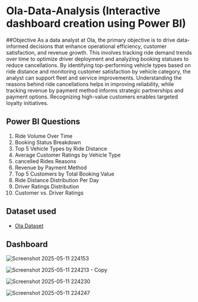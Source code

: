 # Ola-Data-Analysis (Interactive dashboard creation using Power BI)

##Objective
As a data analyst at Ola, the primary objective is to drive data-informed decisions that enhance operational efficiency, customer satisfaction, and revenue growth. This involves tracking ride demand trends over time to optimize driver deployment and analyzing booking statuses to reduce cancellations. By identifying top-performing vehicle types based on ride distance and monitoring customer satisfaction by vehicle category, the analyst can support fleet and service improvements. Understanding the reasons behind ride cancellations helps in improving reliability, while tracking revenue by payment method informs strategic partnerships and payment options. Recognizing high-value customers enables targeted loyalty initiatives.

## Power BI Questions
 1. Ride Volume Over Time
 2. Booking Status Breakdown
 3. Top 5 Vehicle Types by Ride Distance
 4. Average Customer Ratings by Vehicle Type
 5. cancelled Rides Reasons
 6. Revenue by Payment Method
 7. Top 5 Customers by Total Booking Value
 8. Ride Distance Distribution Per Day
 9. Driver Ratings Distribution
 10. Customer vs. Driver Ratings


## Dataset used
- <a href="https://github.com/vikash9621/Ola-Data-Analysis-Dashboard/blob/main/Ola%20booking%20data%20-%20Copy.xlsx">Ola Dataset</a>


## Dashboard
![Screenshot 2025-05-11 224153](https://github.com/user-attachments/assets/f55d66b0-960e-40a5-bfa4-88d83c6b5deb)

![Screenshot 2025-05-11 224213 - Copy](https://github.com/user-attachments/assets/59aff84a-f5f1-4d1d-b3cb-7b894b146ac8)

![Screenshot 2025-05-11 224230](https://github.com/user-attachments/assets/a98038bc-8be7-475b-9f71-5f0e86177de9)

![Screenshot 2025-05-11 224247](https://github.com/user-attachments/assets/a4facbe3-1e30-45dd-b135-54dae77971e2)




